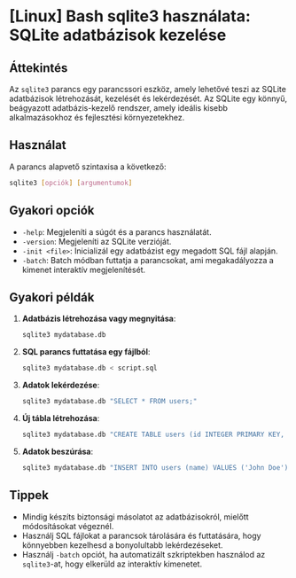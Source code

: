 # [Linux] Bash sqlite3 használata: SQLite adatbázisok kezelése

## Áttekintés
Az `sqlite3` parancs egy parancssori eszköz, amely lehetővé teszi az SQLite adatbázisok létrehozását, kezelését és lekérdezését. Az SQLite egy könnyű, beágyazott adatbázis-kezelő rendszer, amely ideális kisebb alkalmazásokhoz és fejlesztési környezetekhez.

## Használat
A parancs alapvető szintaxisa a következő:

```bash
sqlite3 [opciók] [argumentumok]
```

## Gyakori opciók
- `-help`: Megjeleníti a súgót és a parancs használatát.
- `-version`: Megjeleníti az SQLite verzióját.
- `-init <file>`: Inicializál egy adatbázist egy megadott SQL fájl alapján.
- `-batch`: Batch módban futtatja a parancsokat, ami megakadályozza a kimenet interaktív megjelenítését.

## Gyakori példák

1. **Adatbázis létrehozása vagy megnyitása**:
   ```bash
   sqlite3 mydatabase.db
   ```

2. **SQL parancs futtatása egy fájlból**:
   ```bash
   sqlite3 mydatabase.db < script.sql
   ```

3. **Adatok lekérdezése**:
   ```bash
   sqlite3 mydatabase.db "SELECT * FROM users;"
   ```

4. **Új tábla létrehozása**:
   ```bash
   sqlite3 mydatabase.db "CREATE TABLE users (id INTEGER PRIMARY KEY, name TEXT);"
   ```

5. **Adatok beszúrása**:
   ```bash
   sqlite3 mydatabase.db "INSERT INTO users (name) VALUES ('John Doe');"
   ```

## Tippek
- Mindig készíts biztonsági másolatot az adatbázisokról, mielőtt módosításokat végeznél.
- Használj SQL fájlokat a parancsok tárolására és futtatására, hogy könnyebben kezelhesd a bonyolultabb lekérdezéseket.
- Használj `-batch` opciót, ha automatizált szkriptekben használod az `sqlite3`-at, hogy elkerüld az interaktív kimenetet.